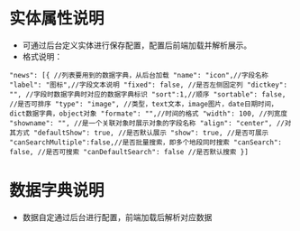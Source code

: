 # 实体属性说明
- 可通过后台定义实体进行保存配置，配置后前端加载并解析展示。
- 格式说明：

`"news": [{ //列表要用到的数据字典，从后台加载
	"name": "icon",//字段名称
	"label": "图标",//字段文本说明
	"fixed": false, //是否左侧固定列
	"dictkey": "", //字段时数据字典时对应的数据字典标识
	"sort":1,//顺序
	"sortable": false, //是否可排序
	"type": "image", //类型，text文本，image图片，date日期时间，dict数据字典，object对象
	"formate": "",//时间的格式
	"width": 100, //列宽度
	"showname": "", //是一个关联对象时展示对象的字段名称
	"align": "center", //对其方式
	"defaultShow": true, //是否默认展示
	"show": true, //是否可展示
	"canSearchMultiple":false,//是否批量搜索，即多个地段同时搜索
	"canSearch": false, //是否可搜索
	"canDefaultSearch": false //是否默认搜索
}]`
# 数据字典说明
- 数据自定通过后台进行配置，前端加载后解析对应数据